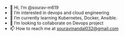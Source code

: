 - 👋 Hi, I’m @sourav-m619
- 👀 I’m interested in devops and cloud engineering
- 🌱 I’m currently learning Kubernetes, Docker, Ansible.
- 💞️ I’m looking to collaborate on Devops project
- 📫 How to reach me at souravmandal032@gmail.com

<!---
sourav-m619/sourav-m619 is a ✨ special ✨ repository because its `README.md` (this file) appears on your GitHub profile.
You can click the Preview link to take a look at your changes.
--->
